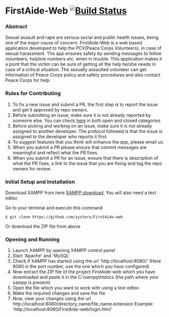 # FirstAide-Web [![Build Status](https://travis-ci.org/systers/FirstAide-web.svg?branch=develop)](https://travis-ci.org/systers/FirstAide-web)

### Abstract
Sexual assault and rape are serious social and public health issues, being one of the major cause of concern.
FirstAide-Web is a web based application developed to help the PCV(Peace Corps Volunteers), in case of sexual
harassment. The app ensures safety by sending messages to fellow volunteers, helpline numbers etc. when in trouble. This application makes it a point that the victim can be sure of getting all the help
he/she needs in case of a critical situation. The sexually assaulted volunteer can get information of Peace Corps policy and safety procedures and also contact Peace Corps for help.


### Rules for Contributing
1. To fix a new issue and submit a PR, the first step is to report the issue and get it approved by repo owners.
2. Before submitting an issue, make sure it is not already reported by someone else. You can check [here](https://github.com/systers/FirstAide-web/issues) in both open and closed categories
3. Before picking and working on an issue, make sure it is not already assigned to another developer. The protocol followed is that the issue is assigned to the developer who reports it first.
4. To suggest features that you think will enhance the app, please email us. 
5. When you submit a PR please ensure that commit messages are meaningful and reflect what the PR fixes.
6. When you submit a PR for an issue, ensure that there is description of what the PR fixes, a link to the issue that you are fixing and tag the repo owners for review.


### Initial Setup and Installation
Download XAMPP from here [XAMPP download](https://www.apachefriends.org/download.html). You will also need a text editor.

Go to your terminal and execute this command

`$ git clone https://github.com/systers/FirstAide-web`

Or download the ZIP file from above

### Opening and Running
1. Launch XAMPP by opening XAMPP control panel
2. Start 'Apache' and 'MySQL'
3. Check if XAMPP has started using the url 'http://localhost:8080/' (Here 8080 is the port number, use the one which you have configured)
4. Now extract the ZIP file of the project FirstAide-web which you have downloaded and paste it in the C:\xampp\htdocs (the path where your xampp is present)
5. Open the file which you want to work with using a text editor.
6. Make the required changes and save the file
7. Now, view your changes using the url http://localhost:8080/directory_name/file_name.extension  Example: 'http://localhost:8080/FirstAide-web/login.html'

